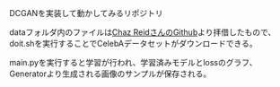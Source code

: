 DCGANを実装して動かしてみるリポジトリ

dataフォルダ内のファイルは[Chaz ReidさんのGithub](https://gist.github.com/charlesreid1/4f3d676b33b95fce83af08e4ec261822)より拝借したもので、doit.shを実行することでCelebAデータセットがダウンロードできる。


main.pyを実行すると学習が行われ、学習済みモデルとlossのグラフ、Generatorより生成される画像のサンプルが保存される。